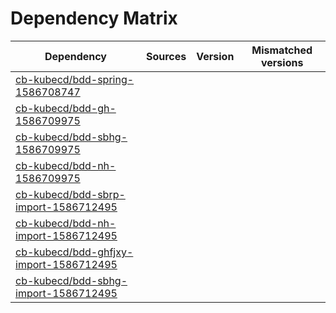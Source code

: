 # Dependency Matrix

Dependency | Sources | Version | Mismatched versions
---------- | ------- | ------- | -------------------
[cb-kubecd/bdd-spring-1586708747](https://github.com/cb-kubecd/bdd-spring-1586708747.git) |  | []() | 
[cb-kubecd/bdd-gh-1586709975](https://github.com/cb-kubecd/bdd-gh-1586709975.git) |  | []() | 
[cb-kubecd/bdd-sbhg-1586709975](https://github.com/cb-kubecd/bdd-sbhg-1586709975.git) |  | []() | 
[cb-kubecd/bdd-nh-1586709975](https://github.com/cb-kubecd/bdd-nh-1586709975.git) |  | []() | 
[cb-kubecd/bdd-sbrp-import-1586712495](https://github.com/cb-kubecd/bdd-sbrp-import-1586712495.git) |  | []() | 
[cb-kubecd/bdd-nh-import-1586712495](https://github.com/cb-kubecd/bdd-nh-import-1586712495.git) |  | []() | 
[cb-kubecd/bdd-ghfjxy-import-1586712495](https://github.com/cb-kubecd/bdd-ghfjxy-import-1586712495.git) |  | []() | 
[cb-kubecd/bdd-sbhg-import-1586712495](https://github.com/cb-kubecd/bdd-sbhg-import-1586712495.git) |  | []() | 
